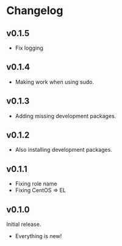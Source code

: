 # Changelog

## v0.1.5

- Fix logging

## v0.1.4

- Making work when using sudo.

## v0.1.3

- Adding missing development packages.

## v0.1.2

- Also installing development packages.

## v0.1.1

- Fixing role name
- Fixing CentOS => EL

## v0.1.0

Initial release.

- Everything is new!
